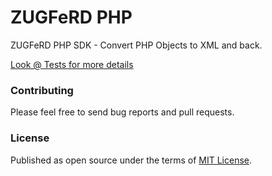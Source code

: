 ZUGFeRD PHP
===========

ZUGFeRD PHP SDK - Convert PHP Objects to XML and back.

[Look @ Tests for more details](Tests/)


### Contributing

Please feel free to send bug reports and pull requests.

### License

Published as open source under the terms of [MIT License](http://opensource.org/licenses/MIT).
